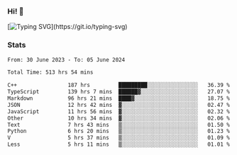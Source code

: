 ### Hi!  👋

[![Typing SVG](https://readme-typing-svg.herokuapp.com?font=Fira+Code&pause=1000&width=435&lines=Hello!+I'm+Texiwustion.)](https://git.io/typing-svg)

### Stats

<!--START_SECTION:waka-->

```txt
From: 30 June 2023 - To: 05 June 2024

Total Time: 513 hrs 54 mins

C++                187 hrs         █████████░░░░░░░░░░░░░░░░   36.39 %
TypeScript         139 hrs 7 mins  ██████▓░░░░░░░░░░░░░░░░░░   27.07 %
Markdown           96 hrs 21 mins  ████▓░░░░░░░░░░░░░░░░░░░░   18.75 %
JSON               12 hrs 42 mins  ▓░░░░░░░░░░░░░░░░░░░░░░░░   02.47 %
JavaScript         11 hrs 56 mins  ▓░░░░░░░░░░░░░░░░░░░░░░░░   02.32 %
Other              10 hrs 34 mins  ▓░░░░░░░░░░░░░░░░░░░░░░░░   02.06 %
Text               7 hrs 43 mins   ▒░░░░░░░░░░░░░░░░░░░░░░░░   01.50 %
Python             6 hrs 20 mins   ▒░░░░░░░░░░░░░░░░░░░░░░░░   01.23 %
V                  5 hrs 37 mins   ▒░░░░░░░░░░░░░░░░░░░░░░░░   01.09 %
Less               5 hrs 11 mins   ▒░░░░░░░░░░░░░░░░░░░░░░░░   01.01 %
```

<!--END_SECTION:waka-->
